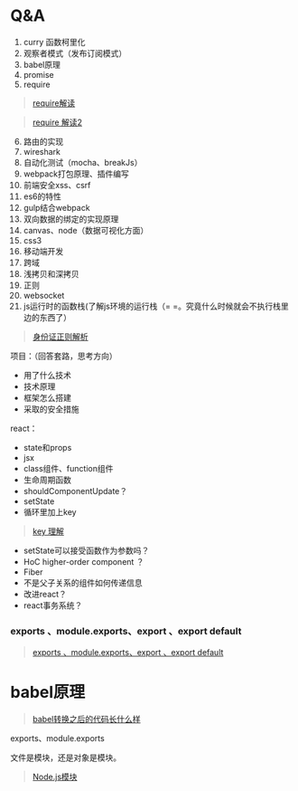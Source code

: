 # Q&A

1. curry 函数柯里化
2. 观察者模式（发布订阅模式）
3. babel原理
4. promise
5. require

> [require解读 ](http://www.ruanyifeng.com/blog/2015/05/require.html)

> [require 解读2](http://wanderyt.github.io/2017/09/06/Require-in-Node-js/)


6. 路由的实现
7. wireshark
8. 自动化测试（mocha、breakJs）
9. webpack打包原理、插件编写
10. 前端安全xss、csrf
11. es6的特性
12. gulp结合webpack
13. 双向数据的绑定的实现原理
14. canvas、node（数据可视化方面）
15. css3
16. 移动端开发
17. 跨域
18. 浅拷贝和深拷贝
19. 正则
20. websocket
21. js运行时的函数栈(了解js环境的运行栈（= =。究竟什么时候就会不执行栈里边的东西了）



> [身份证正则解析](http://www.jb51.net/article/109384.htm)

项目：（回答套路，思考方向）

- 用了什么技术
- 技术原理
- 框架怎么搭建
- 采取的安全措施


react：

- state和props
- jsx
- class组件、function组件
- 生命周期函数
- shouldComponentUpdate？
- setState
- 循环里加上key

> [key 理解](http://taobaofed.org/blog/2016/08/24/react-key/)

- setState可以接受函数作为参数吗？
- HoC higher-order component ？
- Fiber
- 不是父子关系的组件如何传递信息
- 改进react？
- react事务系统？


###  exports 、module.exports、export 、export default

> [exports 、module.exports、export 、export default](http://www.jianshu.com/p/076f2af97db0)


# babel原理

> [babel转换之后的代码长什么样](https://github.com/lcxfs1991/blog/issues/9)


exports、module.exports

文件是模块，还是对象是模块。

> [Node.js模块](http://www.runoob.com/nodejs/nodejs-module-system.html)
